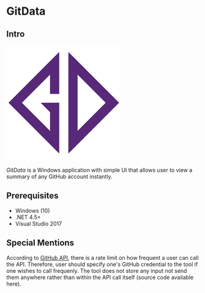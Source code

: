 # GitData

## Intro

![Logo](./GitData/Assets/logo.png)

*GitData* is a Windows application with simple UI that allows user to view a summary of any GitHub account instantly.

## Prerequisites

- Windows (10)
- .NET 4.5+
- Visual Studio 2017

## Special Mentions

According to [GitHub API](https://developer.github.com/v3/?), there is a rate limit on how frequent a user can call the API. Therefore, user should specify one's GitHub credential to the tool if one wishes to call frequenly. The tool does not store any input not send them anywhere rather than within the API call itself (source code available here).